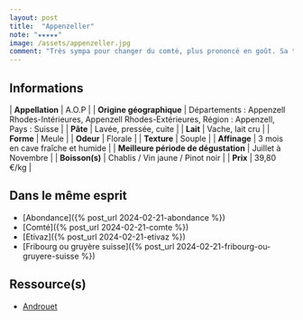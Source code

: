 ```yaml
---
layout: post
title:  "Appenzeller"
note: "★★★★★"
image: /assets/appenzeller.jpg
comment: "Très sympa pour changer du comté, plus prononcé en goût. Sa texture est un peu plus souple également."
---
```


## Informations

| **Appellation** | A.O.P |
| **Origine géographique** | Départements : Appenzell Rhodes-Intérieures, Appenzell Rhodes-Extérieures, Région : Appenzell, Pays : Suisse |
| **Pâte** | Lavée, pressée, cuite |
| **Lait** | Vache, lait cru |
| **Forme** | Meule |
| **Odeur** | Florale |
| **Texture** | Souple |
| **Affinage** | 3 mois en cave fraîche et humide |
| **Meilleure période de dégustation** | Juillet à Novembre |
| **Boisson(s)** | Chablis / Vin jaune / Pinot noir |
| **Prix** | 39,80 €/kg |

## Dans le même esprit
* [Abondance]({% post_url 2024-02-21-abondance %})
* [Comté]({% post_url 2024-02-21-comte %})
* [Etivaz]({% post_url 2024-02-21-etivaz %})
* [Fribourg ou gruyère suisse]({% post_url 2024-02-21-fribourg-ou-gruyere-suisse %})

## Ressource(s)
* [Androuet](https://androuet.com/appenzeller-ou-appenzel-189.html)